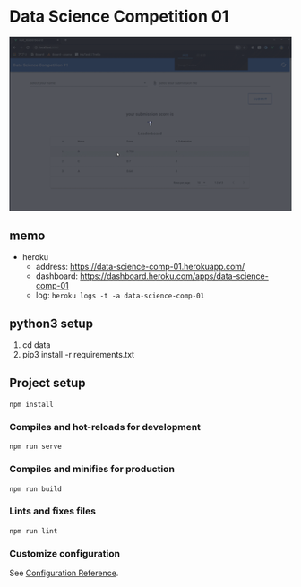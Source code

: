 # Data Science Competition 01

<img src="data/kagglelike-leaderboard.gif" width="800">

## memo
- heroku
	- address: https://data-science-comp-01.herokuapp.com/
	- dashboard: https://dashboard.heroku.com/apps/data-science-comp-01
	- log: `heroku logs -t -a data-science-comp-01`

## python3 setup
1. cd data
1. pip3 install -r requirements.txt

## Project setup
```
npm install
```

### Compiles and hot-reloads for development
```
npm run serve
```

### Compiles and minifies for production
```
npm run build
```

### Lints and fixes files
```
npm run lint
```

### Customize configuration
See [Configuration Reference](https://cli.vuejs.org/config/).
